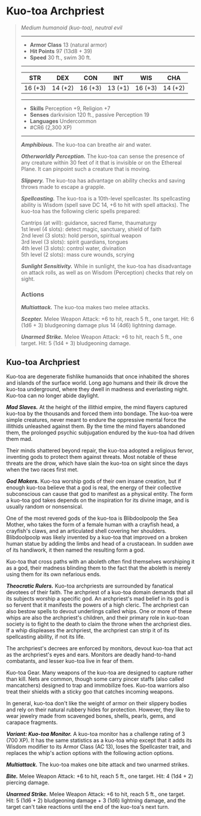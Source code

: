 # Kuo-toa Archpriest
>*Medium humanoid (kuo-toa), neutral evil*
>___
>- **Armor Class** 13 (natural armor)
>- **Hit Points** 97 (13d8 + 39)
>- **Speed** 30 ft., swim 30 ft.
>___
>|STR|DEX|CON|INT|WIS|CHA|
>|:---:|:---:|:---:|:---:|:---:|:---:|
>|16 (+3)|14 (+2)|16 (+3)|13 (+1)|16 (+3)|14 (+2)|
>___
>- **Skills** Perception +9, Religion +7
>- **Senses** darkvision 120 ft., passive Perception 19
>- **Languages** Undercommon
>- #CR6 (2,300 XP)
>___
>***Amphibious.*** The kuo-toa can breathe air and water.  
>
>***Otherworldly Perception.*** The kuo-toa can sense the presence of any creature within 30 feet of it that is invisible or on the Ethereal Plane. It can pinpoint such a creature that is moving.  
>
>***Slippery.*** The kuo-toa has advantage on ability checks and saving throws made to escape a grapple.  
>
>***Spellcasting.*** The kuo-toa is a 10th-level spellcaster. Its spellcasting ability is Wisdom (spell save DC 14, +6 to hit with spell attacks). The kuo-toa has the following cleric spells prepared:  
>
>Cantrips (at will): guidance, sacred flame, thaumaturgy  
>1st level (4 slots): detect magic, sanctuary, shield of faith  
>2nd level (3 slots): hold person, spiritual weapon  
>3rd level (3 slots): spirit guardians, tongues  
>4th level (3 slots): control water, divination  
>5th level (2 slots): mass cure wounds, scrying  
>
>
>***Sunlight Sensitivity.*** While in sunlight, the kuo-toa has disadvantage on attack rolls, as well as on Wisdom (Perception) checks that rely on sight.  
>
>### Actions
>***Multiattack.*** The kuo-toa makes two melee attacks.  
>
>***Scepter.*** Melee Weapon Attack: +6 to hit, reach 5 ft., one target. Hit: 6 (1d6 + 3) bludgeoning damage plus 14 (4d6) lightning damage.  
>
>***Unarmed Strike.*** Melee Weapon Attack: +6 to hit, reach 5 ft., one target. Hit: 5 (1d4 + 3) bludgeoning damage.

## Kuo-toa Archpriest

Kuo-toa are degenerate fishlike humanoids that once inhabited the shores and islands of the surface world. Long ago humans and their ilk drove the kuo-toa underground, where they dwell in madness and everlasting night. Kuo-toa can no longer abide daylight.

***Mad Slaves.*** At the height of the illithid empire, the mind flayers captured kuo-toa by the thousands and forced them into bondage. The kuo-toa were simple creatures, never meant to endure the oppressive mental force the illithids unleashed against them. By the time the mind flayers abandoned them, the prolonged psychic subjugation endured by the kuo-toa had driven them mad.

Their minds shattered beyond repair, the kuo-toa adopted a religious fervor, inventing gods to protect them against threats. Most notable of these threats are the drow, which have slain the kuo-toa on sight since the days when the two races first met.

***God Makers.*** Kuo-toa worship gods of their own insane creation, but if enough kuo-toa believe that a god is real, the energy of their collective subconscious can cause that god to manifest as a physical entity. The form a kuo-toa god takes depends on the inspiration for its divine image, and is usually random or nonsensical.

One of the most revered gods of the kuo-toa is Blibdoolpoolp the Sea Mother, who takes the form of a female human with a crayfish head, a crayfish's claws, and an articulated shell covering her shoulders. Blibdoolpoolp was likely invented by a kuo-toa that improved on a broken human statue by adding the limbs and head of a crustacean. In sudden awe of its handiwork, it then named the resulting form a god.

Kuo-toa that cross paths with an aboleth often find themselves worshiping it as a god, their madness blinding them to the fact that the aboleth is merely using them for its own nefarious ends.

***Theocratic Rulers.*** Kuo-toa archpriests are surrounded by fanatical devotees of their faith. The archpriest of a kuo-toa domain demands that all its subjects worship a specific god. An archpriest's mad belief in its god is so fervent that it manifests the powers of a high cleric. The archpriest can also bestow spells to devout underlings called whips. One or more of these whips are also the archpriest's children, and their primary role in kuo-toan society is to fight to the death to claim the throne when the archpriest dies. If a whip displeases the archpriest, the archpriest can strip it of its spellcasting ability, if not its life.

The archpriest's decrees are enforced by monitors, devout kuo-toa that act as the archpriest's eyes and ears. Monitors are deadly hand-to-hand combatants, and lesser kuo-toa live in fear of them.

Kuo-toa Gear. Many weapons of the kuo-toa are designed to capture rather than kill. Nets are common, though some carry pincer staffs (also called mancatchers) designed to trap and immobilize foes. Kuo-toa warriors also treat their shields with a sticky goo that catches incoming weapons.

In general, kuo-toa don't like the weight of armor on their slippery bodies and rely on their natural rubbery hides for protection. However, they like to wear jewelry made from scavenged bones, shells, pearls, gems, and carapace fragments.

***Variant: Kuo-toa Monitor.*** A kuo-toa monitor has a challenge rating of 3 (700 XP). It has the same statistics as a kuo-toa whip except that it adds its Wisdom modifier to its Armor Class (AC 13), loses the Spellcaster trait, and replaces the whip's action options with the following action options.

***Multiattack.***  The kuo-toa makes one bite attack and two unarmed strikes.

***Bite.***  Melee Weapon Attack: +6 to hit, reach 5 ft., one target. Hit: 4 (1d4 + 2) piercing damage.

***Unarmed Strike.***  Melee Weapon Attack: +6 to hit, reach 5 ft., one target. Hit: 5 (1d6 + 2) bludgeoning damage + 3 (1d6) lightning damage, and the target can't take reactions until the end of the kuo-toa's next turn.